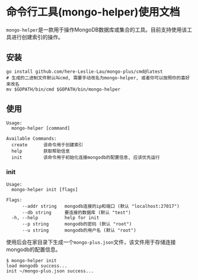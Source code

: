 # 命令行工具(mongo-helper)使用文档

`mongo-helper`是一款用于操作MongoDB数据库或集合的工具。目前支持使用该工具进行创建索引的操作。

## 安装

```shell
go install github.com/here-Leslie-Lau/mongo-plus/cmd@latest
# 生成的二进制文件默认叫cmd, 需要手动改名为mongo-helper, 或者你可以按照你的喜好来改名
mv $GOPATH/bin/cmd $GOPATH/bin/mongo-helper
```


## 使用

```shell
Usage:
  mongo-helper [command]

Available Commands:
  create      该命令用于创建索引
  help        获取帮助信息
  init        该命令用于初始化连接mongodb的配置信息, 应该优先运行
```

### init

```
Usage:
  mongo-helper init [flags]

Flags:
      --addr string   mongodb连接的ip和端口 (默认 "localhost:27017")
      --db string     要连接的数据库 (默认 "test")
  -h, --help          help for init
      --p string      mongodb的密码 (默认 "root")
      --u string      mongodb的用户名 (默认 "root")
```

使用后会在家目录下生成一个`mongo-plus.json`文件，该文件用于存储连接mongodb的配置信息。

```shell
$ mongo-helper init                                                 
load mongodb success...
init ~/mongo-plus.json success...
```
